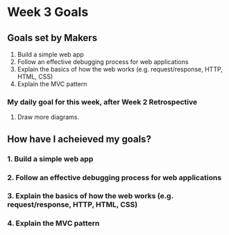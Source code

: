 # Week 3 Goals

## Goals set by Makers
1. Build a simple web app
2. Follow an effective debugging process for web applications
3. Explain the basics of how the web works (e.g. request/response, HTTP, HTML, CSS)
4. Explain the MVC pattern

### My daily goal for this week, after Week 2 Retrospective
1. Draw more diagrams.  

## How have I acheieved my goals?
### 1. Build a simple web app

### 2. Follow an effective debugging process for web applications

### 3. Explain the basics of how the web works (e.g. request/response, HTTP, HTML, CSS)

### 4. Explain the MVC pattern
